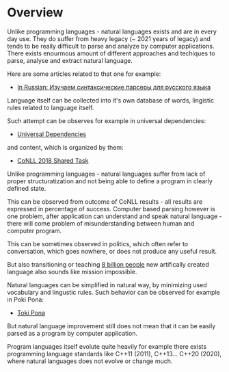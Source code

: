 # Overview

Unlike programming languages - natural languages exists and are in every day use. They do suffer from heavy legacy (~ 2021 years of legacy) and tends to be really difficult 
to parse and analyze by computer applications. There exists enourmous amount of different approaches and techiques to parse, analyse and extract natural language.

Here are some articles related to that one for example:

* [In Russian: Изучаем синтаксические парсеры для русского языка](https://m.habr.com/ru/company/sberbank/blog/418701/)

Language itself can be collected into it's own database of words, lingistic rules related to language itself.

Such attempt can be observes for example in universal dependencies:

* [Universal Dependencies](https://universaldependencies.org/)

and content, which is organized by them:

* [CoNLL 2018 Shared Task](http://universaldependencies.org/conll18/)

Unlike programming languages - natural languages suffer from lack of proper structuratization and not being able to define a program in clearly defined state.

This can be observed from outcome of CoNLL results - all results are expressed in percentage of success. Computer based parsing however is one problem, after 
application can understand and speak natural language - there will come problem of misunderstanding between human and computer program.

This can be sometimes observed in politics, which often refer to conversation, which goes nowhere, or does not produce any useful result.

But also transitioning or teaching [8 billion people](https://www.worldometers.info/world-population/) new artifically created language also sounds like mission impossible.

Natural languages can be simplified in natural way, by minimizing used vocabulary and lingustic rules. Such behavior can be observed for example in Poki Pona:

* [Toki Pona](https://en.wikipedia.org/wiki/Toki_Pona)

But natural language improvement still does not mean that it can be easily parsed as a program by computer application.

Program languages itself evolute quite heavily for example there exists programming language standards like C++11 (2011), C++13... C++20 (2020), where
natural languages does not evolve or change much.
